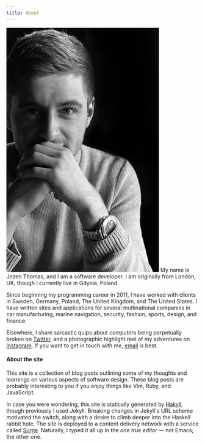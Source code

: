 ```yaml
---
title: About
---
```


<div class="about">
<div class="about-the-author">

<img src="/static/img/portrait.jpg" alt="" />
My name is Jezen Thomas, and I am a software developer. I am originally from
London, UK, though I currently live in Gdynia, Poland.

Since beginning my programming career in 2011, I have worked with clients in
Sweden, Germany, Poland, The United Kingdom, and The United States. I have
written sites and applications for several multinational companies in car
manufacturing, marine navigation, security, fashion, sports, design, and
finance.

Elsewhere, I share sarcastic quips about computers being perpetually broken on
[Twitter][twitter], and a photographic highlight reel of my adventures on
[Instagram][instagram]. If you want to get in touch with me, [email][email] is
best.

</div>
<div class="about-the-site">

#### About the site

This site is a collection of blog posts outlining some of my thoughts and
learnings on various aspects of software design. These blog posts are probably
interesting to you if you enjoy things like Vim, Ruby, and JavaScript.

In case you were wondering, this site is statically generated by
[Hakyll][hakyll], though previously I used Jekyll. Breaking changes in Jekyll's
URL scheme motivated the switch, along with a desire to climb deeper into the
Haskell rabbit hole. The site is deployed to a content delivery network with a
service called [Surge][surge]. Naturally, I typed it all up in the *one true
editor* — not Emacs; the other one.

</div>
</div>

[hakyll]: https://jaspervdj.be/hakyll/
[surge]: https://surge.sh/
[twitter]: https://twitter.com/jezenthomas
[instagram]: https://www.instagram.com/jezenthomas/
[email]: mailto:jezen@jezenthomas.com
